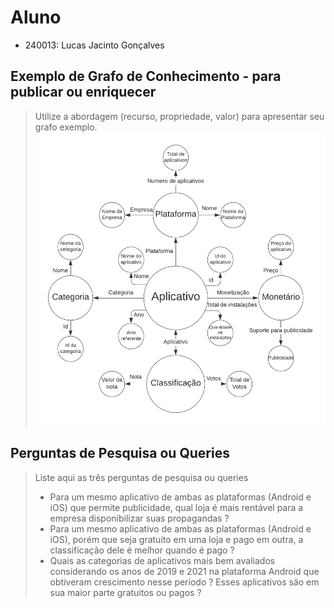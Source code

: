 # Aluno
* 240013: Lucas Jacinto Gonçalves

## Exemplo de Grafo de Conhecimento - para publicar ou enriquecer
> Utilize a abordagem (recurso, propriedade, valor) para apresentar seu grafo exemplo.
> ![Grafo de Conhecimento](images/grafo.png)

## Perguntas de Pesquisa ou Queries

> Liste aqui as três perguntas de pesquisa ou queries
> * Para um mesmo aplicativo de ambas as plataformas (Android e iOS) que permite publicidade, qual loja é mais rentável para a empresa disponibilizar suas propagandas ?
> * Para um mesmo aplicativo de ambas as plataformas (Android e iOS), porém que seja gratuito em uma loja e pago em outra, a classificação dele é melhor quando é pago ?
> * Quais as categorias de aplicativos mais bem avaliados considerando os anos de 2019 e 2021 na plataforma Android que obtiveram crescimento nesse período ? Esses aplicativos são em sua maior parte gratuitos ou pagos ?

